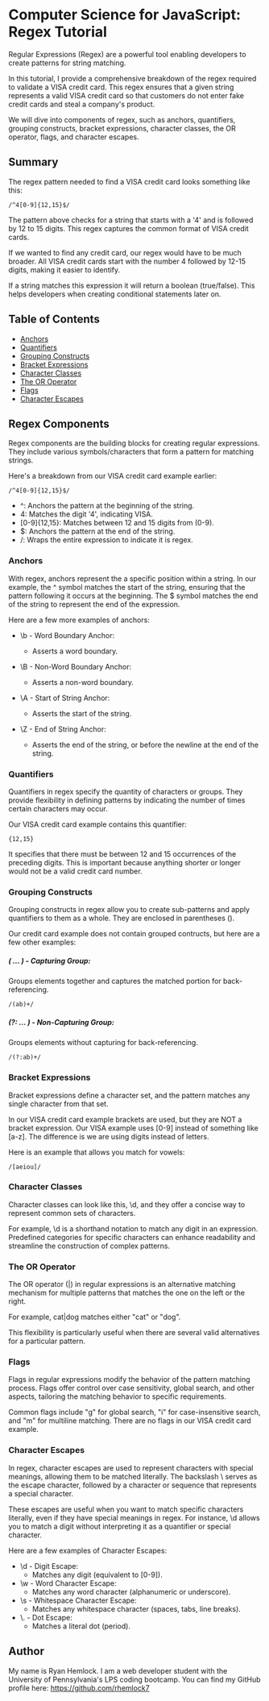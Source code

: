 # Computer Science for JavaScript: Regex Tutorial

Regular Expressions (Regex) are a powerful tool enabling developers to create patterns for string matching. 

In this tutorial, I provide a comprehensive breakdown of the regex required to validate a VISA credit card. This regex ensures that a given string represents a valid VISA credit card so that customers do not enter fake credit cards and steal a company's product.

We will dive into components of regex, such as anchors, quantifiers, grouping constructs, bracket expressions, character classes, the OR operator, flags, and character escapes.

## Summary

The regex pattern needed to find a VISA credit card looks something like this:

    /^4[0-9]{12,15}$/

The pattern above checks for a string that starts with a '4' and is followed by 12 to 15 digits. This regex captures the common format of VISA credit cards.

If we wanted to find any credit card, our regex would have to be much broader. All VISA credit cards start with the number 4 followed by 12-15 digits, making it easier to identify.

If a string matches this expression it will return a boolean (true/false). This helps developers when creating conditional statements later on.

## Table of Contents

- [Anchors](#anchors)
- [Quantifiers](#quantifiers)
- [Grouping Constructs](#grouping-constructs)
- [Bracket Expressions](#bracket-expressions)
- [Character Classes](#character-classes)
- [The OR Operator](#the-or-operator)
- [Flags](#flags)
- [Character Escapes](#character-escapes)

## Regex Components
Regex components are the building blocks for creating regular expressions. They include various symbols/characters that form a pattern for matching strings.

Here's a breakdown from our VISA credit card example earlier:

    /^4[0-9]{12,15}$/

- ^: Anchors the pattern at the beginning of the string.
- 4: Matches the digit '4', indicating VISA.
- [0-9]{12,15}: Matches between 12 and 15 digits from (0-9).
- $: Anchors the pattern at the end of the string.
- /: Wraps the entire expression to indicate it is regex.

### Anchors
With regex, anchors represent the a specific position within a string. In our example, the ^ symbol matches the start of the string, ensuring that the pattern following it occurs at the beginning. The $ symbol matches the end of the string to represent the end of the expression.

Here are a few more examples of anchors:

- \b - Word Boundary Anchor:
    - Asserts a word boundary.

- \B - Non-Word Boundary Anchor:
    - Asserts a non-word boundary.

- \A - Start of String Anchor:
    - Asserts the start of the string.

- \Z - End of String Anchor:
    - Asserts the end of the string, or before the newline at the end of the string.

### Quantifiers
Quantifiers in regex specify the quantity of characters or groups. They provide flexibility in defining patterns by indicating the number of times certain characters may occur.

Our VISA credit card example contains this quantifier:

    {12,15}

It specifies that there must be between 12 and 15 occurrences of the preceding digits. This is important because anything shorter or longer would not be a valid credit card number.

### Grouping Constructs
Grouping constructs in regex allow you to create sub-patterns and apply quantifiers to them as a whole. They are enclosed in parentheses ().

Our credit card example does not contain grouped contructs, but here are a few other examples:

##### ( ... ) - Capturing Group:
Groups elements together and captures the matched portion for back-referencing.

    /(ab)+/

##### (?: ... ) - Non-Capturing Group:
Groups elements without capturing for back-referencing.

    /(?:ab)+/


### Bracket Expressions
Bracket expressions define a character set, and the pattern matches any single character from that set.

In our VISA credit card example brackets are used, but they are NOT a bracket expression. Our VISA example uses [0-9] instead of something like [a-z]. The difference is we are using digits instead of letters.

Here is an example that allows you match for vowels:

    /[aeiou]/

### Character Classes
Character classes can look like this, \d, and they offer a concise way to represent common sets of characters.

For example, \d is a shorthand notation to match any digit in an expression. Predefined categories for specific characters can enhance readability and streamline the construction of complex patterns.

### The OR Operator
The OR operator (|) in regular expressions is an alternative matching mechanism for multiple patterns that matches the one on the left or the right. 

For example, cat|dog matches either "cat" or "dog".

This flexibility is particularly useful when there are several valid alternatives for a particular pattern.

### Flags
Flags in regular expressions modify the behavior of the pattern matching process. Flags offer control over case sensitivity, global search, and other aspects, tailoring the matching behavior to specific requirements.

Common flags include "g" for global search, "i" for case-insensitive search, and "m" for multiline matching. There are no flags in our VISA credit card example.


### Character Escapes
In regex, character escapes are used to represent characters with special meanings, allowing them to be matched literally. The backslash \ serves as the escape character, followed by a character or sequence that represents a special character.

These escapes are useful when you want to match specific characters literally, even if they have special meanings in regex. For instance, \d allows you to match a digit without interpreting it as a quantifier or special character.

Here are a few examples of Character Escapes:
- \d - Digit Escape:
    - Matches any digit (equivalent to [0-9]).
- \w - Word Character Escape:
    - Matches any word character (alphanumeric or underscore).
- \s - Whitespace Character Escape:
    - Matches any whitespace character (spaces, tabs, line breaks).
- \\. - Dot Escape:
    - Matches a literal dot (period).

## Author
My name is Ryan Hemlock. I am a web developer student with the University of Pennsylvania's LPS coding bootcamp. You can find my GitHub profile here: https://github.com/rhemlock7 
